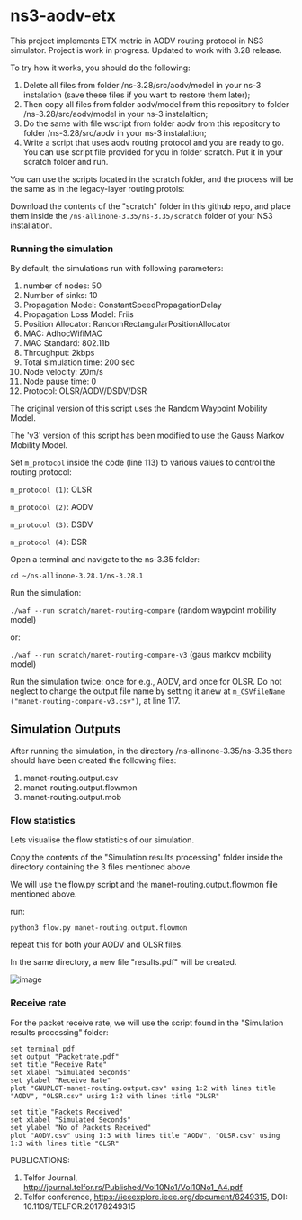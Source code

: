# ns3-aodv-etx
This project implements ETX metric in AODV routing protocol in NS3 simulator.
Project is work in progress. Updated to work with 3.28 release.

To try how it works, you should do the following:
1) Delete all files from folder /ns-3.28/src/aodv/model in your ns-3 instalation (save these files if you want to restore them later);
2) Then copy all files from folder aodv/model from this repository to folder /ns-3.28/src/aodv/model in your ns-3 instalaltion;
3) Do the same with file wscript from folder aodv from this repository to folder /ns-3.28/src/aodv in your ns-3 instalaltion;
4) Write a script that uses aodv routing protocol and you are ready to go. You can use script file provided for you in folder scratch. Put it in your scratch folder and run.

You can use the scripts located in the scratch folder, and the process will be the same as in the legacy-layer routing protols:

Download the contents of the "scratch" folder in this github repo, and place them inside the `/ns-allinone-3.35/ns-3.35/scratch` folder of your NS3 installation.

### Running the simulation

By default, the simulations run with following parameters:
1. number of nodes: 50
2. Number of sinks: 10
3. Propagation Model: ConstantSpeedPropagationDelay
4. Propagation Loss Model: Friis
5. Position Allocator: RandomRectangularPositionAllocator
6. MAC: AdhocWifiMAC
7. MAC Standard: 802.11b
8. Throughput: 2kbps
9. Total simulation time: 200 sec
10. Node velocity: 20m/s
11. Node pause time: 0
12. Protocol: OLSR/AODV/DSDV/DSR

The original version of this script uses the Random Waypoint Mobility Model.

The 'v3' version of this script has been modified to use the Gauss Markov Mobility Model.

Set `m_protocol` inside the code (line 113) to various values to control the routing protocol:

`m_protocol (1)`: OLSR

`m_protocol (2)`: AODV

`m_protocol (3)`: DSDV

`m_protocol (4)`: DSR

Open a terminal and navigate to the ns-3.35 folder:

`cd ~/ns-allinone-3.28.1/ns-3.28.1`

Run the simulation:

`./waf --run scratch/manet-routing-compare` (random waypoint mobility model)

or:

`./waf --run scratch/manet-routing-compare-v3` (gaus markov mobility model)

Run the simulation twice: once for e.g., AODV, and once for OLSR. Do not neglect to change the output file name by setting it anew at `m_CSVfileName ("manet-routing-compare-v3.csv")`, at line 117.

## Simulation Outputs

After running the simulation, in the directory /ns-allinone-3.35/ns-3.35 there should have been created the following files:

1. manet-routing.output.csv
2. manet-routing.output.flowmon
3. manet-routing.output.mob

### Flow statistics

Lets visualise the flow statistics of our simulation.

Copy the contents of the "Simulation results processing" folder inside the directory containing the 3 files mentioned above.

We will use the flow.py script and the manet-routing.output.flowmon file mentioned above.

run:

`python3 flow.py manet-routing.output.flowmon`

repeat this for both your AODV and OLSR files.

In the same directory, a new file "results.pdf" will be created.

![image](https://user-images.githubusercontent.com/71447362/150393845-96709b52-78d3-43fb-ad46-2f999e9238e2.png)

### Receive rate

For the packet receive rate, we will use the script found in the "Simulation results processing" folder:

```
set terminal pdf 
set output "Packetrate.pdf"
set title "Receive Rate"
set xlabel "Simulated Seconds"
set ylabel "Receive Rate"
plot "GNUPLOT-manet-routing.output.csv" using 1:2 with lines title "AODV", "OLSR.csv" using 1:2 with lines title "OLSR"

set title "Packets Received"
set xlabel "Simulated Seconds"
set ylabel "No of Packets Received"
plot "AODV.csv" using 1:3 with lines title "AODV", "OLSR.csv" using 1:3 with lines title "OLSR"
```

PUBLICATIONS:
1. Telfor Journal, http://journal.telfor.rs/Published/Vol10No1/Vol10No1_A4.pdf
2. Telfor conference, https://ieeexplore.ieee.org/document/8249315, DOI: 10.1109/TELFOR.2017.8249315
